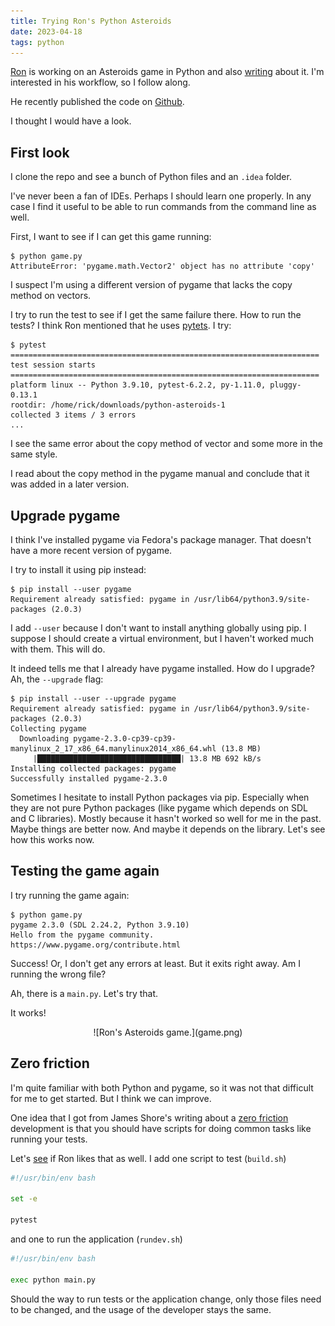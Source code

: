 ```yaml
---
title: Trying Ron's Python Asteroids
date: 2023-04-18
tags: python
---
```


[Ron](https://www.ronjeffries.com/) is working on an Asteroids game in Python
and also [writing](https://www.ronjeffries.com/categories/python/) about it.
I'm interested in his workflow, so I follow along.

He recently published the code on
[Github](https://github.com/RonJeffries/python-asteroids-1).

I thought I would have a look.

## First look

I clone the repo and see a bunch of Python files and an `.idea` folder.

I've never been a fan of IDEs. Perhaps I should learn one properly. In any case
I find it useful to be able to run commands from the command line as well.

First, I want to see if I can get this game running:

    $ python game.py
    AttributeError: 'pygame.math.Vector2' object has no attribute 'copy'

I suspect I'm using a different version of pygame that lacks the copy method on
vectors.

I try to run the test to see if I get the same failure there. How to run the
tests? I think Ron mentioned that he uses [pytets](https://pytest.org/). I try:

    $ pytest
    ===================================================================== test session starts =====================================================================
    platform linux -- Python 3.9.10, pytest-6.2.2, py-1.11.0, pluggy-0.13.1
    rootdir: /home/rick/downloads/python-asteroids-1
    collected 3 items / 3 errors
    ...

I see the same error about the copy method of vector and some more in the same
style.

I read about the copy method in the pygame manual and conclude that it was
added in a later version.

## Upgrade pygame

I think I've installed pygame via Fedora's package manager. That doesn't have a
more recent version of pygame.

I try to install it using pip instead:

    $ pip install --user pygame
    Requirement already satisfied: pygame in /usr/lib64/python3.9/site-packages (2.0.3)

I add `--user` because I don't want to install anything globally using pip. I
suppose I should create a virtual environment, but I haven't worked much with
them. This will do.

It indeed tells me that I already have pygame installed. How do I upgrade? Ah,
the `--upgrade` flag:

    $ pip install --user --upgrade pygame
    Requirement already satisfied: pygame in /usr/lib64/python3.9/site-packages (2.0.3)
    Collecting pygame
      Downloading pygame-2.3.0-cp39-cp39-manylinux_2_17_x86_64.manylinux2014_x86_64.whl (13.8 MB)
         |████████████████████████████████| 13.8 MB 692 kB/s 
    Installing collected packages: pygame
    Successfully installed pygame-2.3.0

Sometimes I hesitate to install Python packages via pip. Especially when
they are not pure Python packages (like pygame which depends on SDL and C
libraries). Mostly because it hasn't worked so well for me in the past. Maybe
things are better now. And maybe it depends on the library. Let's see how
this works now.

## Testing the game again

I try running the game again:

    $ python game.py 
    pygame 2.3.0 (SDL 2.24.2, Python 3.9.10)
    Hello from the pygame community. https://www.pygame.org/contribute.html

Success! Or, I don't get any errors at least. But it exits right away. Am I
running the wrong file?

Ah, there is a `main.py`. Let's try that.

It works!

<center>
![Ron's Asteroids game.](game.png)
</center>

## Zero friction

I'm quite familiar with both Python and pygame, so it was not that difficult
for me to get started. But I think we can improve.

One idea that I got from James Shore's writing about a [zero
friction](https://www.jamesshore.com/v2/books/aoad2/zero_friction)
development is that you should have scripts for doing common tasks
like running your tests.

Let's [see](https://github.com/RonJeffries/python-asteroids-1/pull/1) if Ron
likes that as well. I add one script to test (`build.sh`)

```bash
#!/usr/bin/env bash

set -e

pytest
```

and one to run the application (`rundev.sh`)

```bash
#!/usr/bin/env bash

exec python main.py
```

Should the way to run tests or the application change, only those files need to
be changed, and the usage of the developer stays the same.
